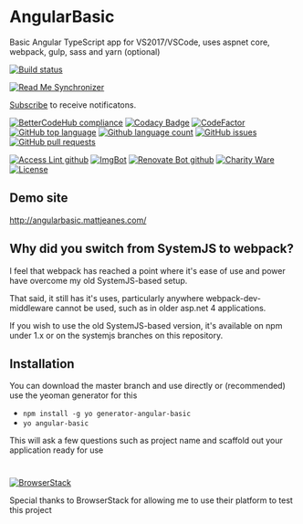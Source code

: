 # AngularBasic
Basic Angular TypeScript app for VS2017/VSCode, uses aspnet core, webpack, gulp, sass and yarn (optional)

[![Build status](https://ci.appveyor.com/api/projects/status/f8pheooffn5a9vrb/branch/master?svg=true)](https://ci.appveyor.com/project/MattJeanes/angularbasic/branch/master)

<!--BadgesSTART-->
[![Read Me Synchronizer](https://img.shields.io/badge/-powered%20by%20read%20me%20synchronizer-brightgreen.svg)](https://github.com/undefined/ReadMeSynchronizer)
<!-- Powered by https://github.com/undefined/ReadMeSynchronizer -->

[Subscribe](https://github.com/GregTrevellick/AngularBasic/subscription) to receive notificatons.

[![BetterCodeHub compliance](https://bettercodehub.com/edge/badge/GregTrevellick/AngularBasic?branch=master)](https://bettercodehub.com/results/GregTrevellick/AngularBasic)
[![Codacy Badge](https://api.codacy.com/project/badge/Grade/6c528ee94ef349d2b9f3d548761e8617)](https://www.codacy.com/project/gtrevellick/AngularBasic/dashboard?utm_source=github.com&amp;utm_medium=referral&amp;utm_content=GregTrevellick/AngularBasic&amp;utm_campaign=Badge_Grade_Dashboard)
[![CodeFactor](https://www.codefactor.io/repository/github/GregTrevellick/AngularBasic/badge)](https://www.codefactor.io/repository/github/GregTrevellick/AngularBasic)
[![GitHub top language](https://img.shields.io/github/languages/top/GregTrevellick/AngularBasic.svg)](https://github.com/GregTrevellick/AngularBasic)
[![Github language count](https://img.shields.io/github/languages/count/GregTrevellick/AngularBasic.svg)](https://github.com/GregTrevellick/AngularBasic)
[![GitHub issues](https://img.shields.io/github/issues-raw/GregTrevellick/AngularBasic.svg)](https://github.com/GregTrevellick/AngularBasic/issues)
[![GitHub pull requests](https://img.shields.io/github/issues-pr-raw/GregTrevellick/AngularBasic.svg)](https://github.com/GregTrevellick/AngularBasic/pulls)














[![Access Lint github](https://img.shields.io/badge/a11y-checked-brightgreen.svg)](https://www.accesslint.com)
[![ImgBot](https://img.shields.io/badge/images-optimized-brightgreen.svg)](https://imgbot.net/)
[![Renovate Bot github](https://img.shields.io/badge/renovatebot-checked-brightgreen.svg)](https://renovatebot.com/)
[![Charity Ware](https://img.shields.io/badge/charity%20ware-thank%20you-brightgreen.svg)](https://github.com/GregTrevellick/MiscellaneousArtefacts/wiki/Charity-Ware)
[![License](https://img.shields.io/github/license/gittools/gitlink.svg)](/LICENSE.txt)
<!--BadgesEND-->


## Demo site
http://angularbasic.mattjeanes.com/

## Why did you switch from SystemJS to webpack?
I feel that webpack has reached a point where it's ease of use and power have overcome my old SystemJS-based setup.

That said, it still has it's uses, particularly anywhere webpack-dev-middleware cannot be used, such as in older asp.net 4 applications.

If you wish to use the old SystemJS-based version, it's available on npm under 1.x or on the systemjs branches on this repository.
## Installation
You can download the master branch and use directly or (recommended) use the yeoman generator for this
- `npm install -g yo generator-angular-basic`
- `yo angular-basic`

This will ask a few questions such as project name and scaffold out your application ready for use

#
[![BrowserStack](https://user-images.githubusercontent.com/2363642/32060856-eac21ffa-ba67-11e7-94ad-0bf1ebe10e87.png)](https://www.browserstack.com)

Special thanks to BrowserStack for allowing me to use their platform to test this project
